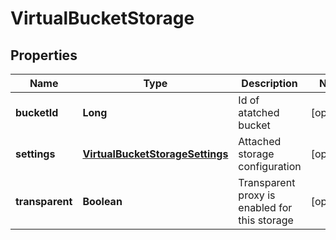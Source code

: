 
# VirtualBucketStorage

## Properties
Name | Type | Description | Notes
------------ | ------------- | ------------- | -------------
**bucketId** | **Long** | Id of atatched bucket |  [optional]
**settings** | [**VirtualBucketStorageSettings**](VirtualBucketStorageSettings.md) | Attached storage configuration |  [optional]
**transparent** | **Boolean** | Transparent proxy is enabled for this storage |  [optional]



